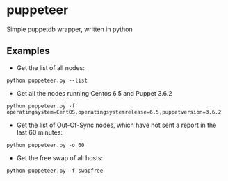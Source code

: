 # puppeteer

Simple puppetdb wrapper, written in python

## Examples
* Get the list of all nodes:
```
python puppeteer.py --list
```

* Get all the nodes running Centos 6.5 and Puppet 3.6.2
```
python puppeteer.py -f operatingsystem=CentOS,operatingsystemrelease=6.5,puppetversion=3.6.2
```

* Get the list of Out-Of-Sync nodes, which have not sent a report in the last 60 minutes:
```
python puppeteer.py -o 60
```

* Get the free swap of all hosts:
```
python puppeteer.py -f swapfree
```

